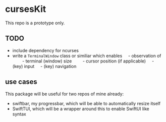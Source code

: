 # cursesKit

This repo is a prototype only. 

## TODO

- include dependency for ncurses
- write a `TerminalWindow` class or similiar which enables
&nbsp;&nbsp;&nbsp;&nbsp;- observation of
&nbsp;&nbsp;&nbsp;&nbsp;&nbsp;&nbsp;&nbsp;&nbsp;- terminal (window) size
&nbsp;&nbsp;&nbsp;&nbsp;&nbsp;&nbsp;&nbsp;&nbsp;- cursor position (if applicable)
&nbsp;&nbsp;&nbsp;&nbsp;- (key) input
&nbsp;&nbsp;&nbsp;&nbsp;- (key) navigation

## use cases

This package will be useful for two repos of mine already:
- swiftbar, my progressbar, which will be able to automatically resize itself
- SwiftTUI, which will be a wrapper around this to enable SwiftUI like syntax
